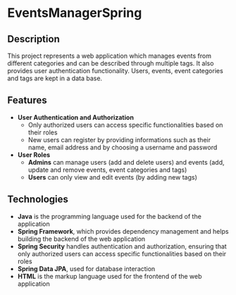 # EventsManagerSpring
## Description
  This project represents a web application which manages events from different categories and can be described through multiple tags. It also provides user authentication functionality. Users, events, event categories and tags are kept in a data base.

## Features 
- **User Authentication and Authorization**
  - Only authorized users can access specific functionalities based on their roles
  - New users can register by providing informations such as their name, email address and by choosing a username and password
- **User Roles**
  - **Admins** can manage users (add and delete users) and events (add, update and remove events, event categories and tags)
  - **Users** can only view and edit events (by adding new tags)
## Technologies
- **Java** is the programming language used for the backend of the application
- **Spring Framework**, which provides dependency management and helps building the backend of the web application
- **Spring Security** handles authentication and authorization, ensuring that only authorized users can access specific functionalities based on their roles
- **Spring Data JPA**, used for database interaction
- **HTML** is the markup language used for the frontend of the web application
